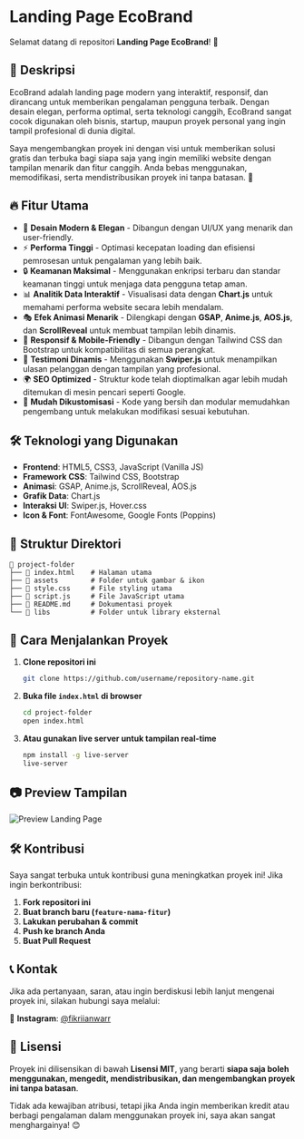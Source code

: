 # Landing Page EcoBrand

Selamat datang di repositori **Landing Page EcoBrand**! 🚀

## 📌 Deskripsi

EcoBrand adalah landing page modern yang interaktif, responsif, dan dirancang untuk memberikan pengalaman pengguna terbaik. Dengan desain elegan, performa optimal, serta teknologi canggih, EcoBrand sangat cocok digunakan oleh bisnis, startup, maupun proyek personal yang ingin tampil profesional di dunia digital.

Saya mengembangkan proyek ini dengan visi untuk memberikan solusi gratis dan terbuka bagi siapa saja yang ingin memiliki website dengan tampilan menarik dan fitur canggih. Anda bebas menggunakan, memodifikasi, serta mendistribusikan proyek ini tanpa batasan. 🎉

## 🔥 Fitur Utama

- 🌟 **Desain Modern & Elegan** - Dibangun dengan UI/UX yang menarik dan user-friendly.
- ⚡ **Performa Tinggi** - Optimasi kecepatan loading dan efisiensi pemrosesan untuk pengalaman yang lebih baik.
- 🔒 **Keamanan Maksimal** - Menggunakan enkripsi terbaru dan standar keamanan tinggi untuk menjaga data pengguna tetap aman.
- 📊 **Analitik Data Interaktif** - Visualisasi data dengan **Chart.js** untuk memahami performa website secara lebih mendalam.
- 🎭 **Efek Animasi Menarik** - Dilengkapi dengan **GSAP**, **Anime.js**, **AOS.js**, dan **ScrollReveal** untuk membuat tampilan lebih dinamis.
- 📱 **Responsif & Mobile-Friendly** - Dibangun dengan Tailwind CSS dan Bootstrap untuk kompatibilitas di semua perangkat.
- 💬 **Testimoni Dinamis** - Menggunakan **Swiper.js** untuk menampilkan ulasan pelanggan dengan tampilan yang profesional.
- 🌍 **SEO Optimized** - Struktur kode telah dioptimalkan agar lebih mudah ditemukan di mesin pencari seperti Google.
- 🎨 **Mudah Dikustomisasi** - Kode yang bersih dan modular memudahkan pengembang untuk melakukan modifikasi sesuai kebutuhan.

## 🛠️ Teknologi yang Digunakan

- **Frontend**: HTML5, CSS3, JavaScript (Vanilla JS)
- **Framework CSS**: Tailwind CSS, Bootstrap
- **Animasi**: GSAP, Anime.js, ScrollReveal, AOS.js
- **Grafik Data**: Chart.js
- **Interaksi UI**: Swiper.js, Hover.css
- **Icon & Font**: FontAwesome, Google Fonts (Poppins)

## 📂 Struktur Direktori

```
📂 project-folder
├── 📄 index.html    # Halaman utama
├── 📂 assets        # Folder untuk gambar & ikon
├── 📄 style.css     # File styling utama
├── 📄 script.js     # File JavaScript utama
├── 📄 README.md     # Dokumentasi proyek
└── 📂 libs          # Folder untuk library eksternal
```

## 🚀 Cara Menjalankan Proyek

1. **Clone repositori ini**
   ```sh
   git clone https://github.com/username/repository-name.git
   ```
2. **Buka file `index.html` di browser**
   ```sh
   cd project-folder
   open index.html
   ```
3. **Atau gunakan live server untuk tampilan real-time**
   ```sh
   npm install -g live-server
   live-server
   ```

## 📷 Preview Tampilan

![Preview Landing Page](https://via.placeholder.com/1200x600)

## 🛠️ Kontribusi

Saya sangat terbuka untuk kontribusi guna meningkatkan proyek ini! Jika ingin berkontribusi:

1. **Fork repositori ini**
2. **Buat branch baru (`feature-nama-fitur`)**
3. **Lakukan perubahan & commit**
4. **Push ke branch Anda**
5. **Buat Pull Request**

## 📞 Kontak

Jika ada pertanyaan, saran, atau ingin berdiskusi lebih lanjut mengenai proyek ini, silakan hubungi saya melalui:

📸 **Instagram**: [@fikriianwarr](https://www.instagram.com/fikriianwarr)

## 📜 Lisensi

Proyek ini dilisensikan di bawah **Lisensi MIT**, yang berarti **siapa saja boleh menggunakan, mengedit, mendistribusikan, dan mengembangkan proyek ini tanpa batasan**.

Tidak ada kewajiban atribusi, tetapi jika Anda ingin memberikan kredit atau berbagi pengalaman dalam menggunakan proyek ini, saya akan sangat menghargainya! 😊
